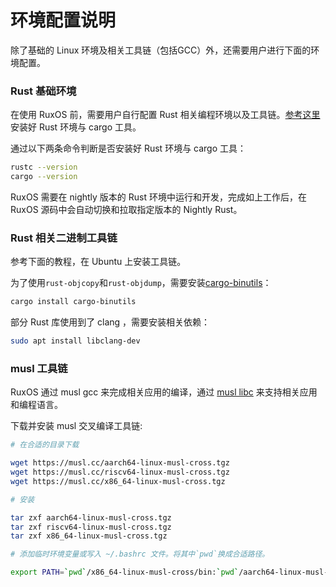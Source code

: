 
# 环境配置说明

除了基础的 Linux 环境及相关工具链（包括GCC）外，还需要用户进行下面的环境配置。

### Rust 基础环境

在使用 RuxOS 前，需要用户自行配置 Rust 相关编程环境以及工具链。[参考这里](https://www.rust-lang.org/)安装好 Rust 环境与 cargo 工具。

通过以下两条命令判断是否安装好 Rust 环境与 cargo 工具：

```bash
rustc --version
cargo --version
```

RuxOS 需要在 nightly 版本的 Rust 环境中运行和开发，完成如上工作后，在 RuxOS 源码中会自动切换和拉取指定版本的 Nightly Rust。

### Rust 相关二进制工具链

参考下面的教程，在 Ubuntu 上安装工具链。

为了使用`rust-objcopy`和`rust-objdump`，需要安装[cargo-binutils](https://github.com/rust-embedded/cargo-binutils)：

```bash
cargo install cargo-binutils
```

部分 Rust 库使用到了 clang ，需要安装相关依赖：

```bash
sudo apt install libclang-dev
```

### musl 工具链

RuxOS 通过 musl gcc 来完成相关应用的编译，通过 [musl libc](https://www.musl-libc.org/) 来支持相关应用和编程语言。

下载并安装 musl 交叉编译工具链:

```bash
# 在合适的目录下载

wget https://musl.cc/aarch64-linux-musl-cross.tgz
wget https://musl.cc/riscv64-linux-musl-cross.tgz
wget https://musl.cc/x86_64-linux-musl-cross.tgz

# 安装

tar zxf aarch64-linux-musl-cross.tgz
tar zxf riscv64-linux-musl-cross.tgz
tar zxf x86_64-linux-musl-cross.tgz

# 添加临时环境变量或写入 ~/.bashrc 文件。将其中`pwd`换成合适路径。

export PATH=`pwd`/x86_64-linux-musl-cross/bin:`pwd`/aarch64-linux-musl-cross/bin:`pwd`/riscv64-linux-musl-cross/bin:$PATH

```
